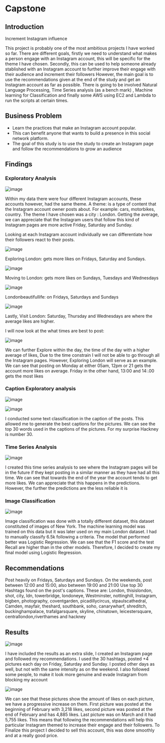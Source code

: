 # Capstone


## Introduction

Increment Instagram influence

This project is probably one of the most ambitious projects I have worked so far. There are different goals, firstly we need to understand what makes a person engage with an Instagram account, this will be specific for the theme I have chosen.
Secondly, this can be used to help someone already stablished with an Instagram account to further improve their engage with their audience and increment their followers 
However, the main goal is to use the recommendations given at the end of the study and get an Instagram account as far as possible. 
There is going to be involved Natural Language Processing, Time Series analysis (as a bench mark) , Machine learning for Classification and finally some AWS using EC2 and Lambda to run the scripts at certain times. 

## Business Problem

- Learn the practices that make an Instagram account popular. 
- This can benefit anyone that wants to build a presence in this social network platform.
- The goal of this study is to use the study to create an Instagram page and follow the recommendations  to grow an audience

## Findings 
### Exploratory Analysis
![image](https://user-images.githubusercontent.com/36000513/118202660-4ac9f700-b452-11eb-8010-b27925249dd0.png)

Within my data there were four different Instagram accounts, these accounts however, had the same theme. A theme: is a type of content that the Instagram account owner posts about. For example: cars, motorbikes, country. 
The theme I have chosen was a city : London. 
Getting the average, we can appreciate that the Instagram users that follow this kind of Instagram pages are more active Friday, Saturday and Sunday. 




Looking at each Instagram account individually we can differentiate how their followers react to their posts. 

![image](https://user-images.githubusercontent.com/36000513/118202734-70ef9700-b452-11eb-822a-ace5f2b0c22d.png)

Exploring London: gets more likes on Fridays, Saturday and Sundays.

![image](https://user-images.githubusercontent.com/36000513/118202780-86fd5780-b452-11eb-94a2-9016837bbd90.png)

Moving to London: gets more likes on Sundays, Tuesdays and Wednesdays 

![image](https://user-images.githubusercontent.com/36000513/118202786-89f84800-b452-11eb-9626-716d3ef62646.png)

Londonbeautifullife: on Fridays, Saturdays and Sundays

![image](https://user-images.githubusercontent.com/36000513/118202792-8cf33880-b452-11eb-9e42-5490994e20dd.png)

Lastly, Visit London: Saturday, Thursday and Wednesdays are where the average likes are higher.

I will now look at the what times are best to post:

![image](https://user-images.githubusercontent.com/36000513/118202923-d774b500-b452-11eb-8f7b-c2a6454c7c5a.png)

We can further Explore within the day, the time of the day with a higher average of likes, 
Due to the time constrain I will not be able to go through all the Instagram pages. However, Exploring London will serve as an example. 
We can see that posting on Monday at either 05am, 12pm or 21 gets the account more likes on average. 
Friday in the other hand, 13:00 and 14:.00 gets the most likes


### Caption Exploratory analysis
![image](https://user-images.githubusercontent.com/36000513/118202966-f2472980-b452-11eb-8656-8f6416ff5783.png)

![image](https://user-images.githubusercontent.com/36000513/118202970-f5421a00-b452-11eb-824b-f4f8640c99b8.png)

I conducted some text classification in the caption of the posts.  This allowed me to generate the best captions for the pictures. 
We can see the top 30 words used in the captions of the pictures.  For my surprise Hackney is number 30. 

### Time Series Analysis

![image](https://user-images.githubusercontent.com/36000513/118203067-30444d80-b453-11eb-8f7e-65b308be3f65.png)

I created this time series analysis to see where the Instagram pages will be in the future if they kept posting in a similar manner as they have had all this time. 
We can see that towards the end of the year the account tends to get more likes. We can appreciate that this happens in the predictions. However, the further the predictions are the less reliable it is


### Image Classification 

![image](https://user-images.githubusercontent.com/36000513/118203108-47833b00-b453-11eb-8f55-d188726af022.png)

Image classification was done with a totally different dataset, this dataset constituted of images of New York. The machine learning model was trained on this data but it was later used on my main London dataset. 
I had to manually classify 6.5k following a criteria. The model that performed better was Logistic Regression. We can see that the F1 score and the test Recall are higher than in the other models. Therefore, I decided to create my final model using Logistic Regression. 

## Recommendations

Post heavily on Fridays, Saturdays and Sundays.
On the weekends, post between 12:00 and 15:00, also between 19:00 and 21:00
Use top 30 Hashtags found on the post's captions. These are: 
London, thisislondon, shot, city, ldn, towerbridge, londoneye, Westminster, nottinghill, Instagram, bigben, photography, coventgarden, picadillycircus, stpaulscathedral, Camden, mayfair, theshard, southbank, soho, canarywharf, shreditch, buckinghampalace, trafalgarsquare, skyline, chinatown, leicestersquare, centrallondon,riverthames and hackney 


## Results 

![image](https://user-images.githubusercontent.com/36000513/118205976-86b48a80-b459-11eb-97e0-9ab838954708.png)


I have included the results as an extra slide, I created an Instagram page and followed my recommendations. I used the 30 hashtags, posted +4 pictures each day on Friday, Saturday and Sunday. I posted other days as well, but not with the same intensity as on the weekend. 
I also followed some people, to make it look more genuine and evade Instagram from blocking my account 



![image](https://user-images.githubusercontent.com/36000513/118203287-a34dc400-b453-11eb-9151-520137b24c1b.png)


We can see that these pictures show the amount of likes on each picture, we have a progressive increase on them. First picture was posted at the beginning of February with 3,218 likes, second picture was posted at the end of February and has 4,885 likes. Last picture was on March and it had 5,755 likes. This means that following the recommendations will help this particular Instagram themed to increase their engage and their followers. 
To Finalize this project I decided to sell this account, this was done smoothly and at a really good price. 




